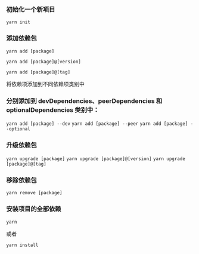 ### 初始化一个新项目

`yarn init`

### 添加依赖包

`yarn add [package]`

`yarn add [package]@[version]`

`yarn add [package]@[tag]`

将依赖项添加到不同依赖项类别中

### 分别添加到 devDependencies、peerDependencies 和 optionalDependencies 类别中：

`yarn add [package] --dev`
`yarn add [package] --peer`
`yarn add [package] --optional`

### 升级依赖包

`yarn upgrade [package]`
`yarn upgrade [package]@[version]`
`yarn upgrade [package]@[tag]`

### 移除依赖包

`yarn remove [package]`

### 安装项目的全部依赖

`yarn`

或者

`yarn install`
